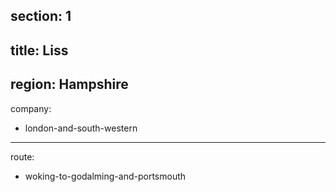 section: 1
----
title: Liss
----
region: Hampshire
----
company:
- london-and-south-western
----
route:
- woking-to-godalming-and-portsmouth
